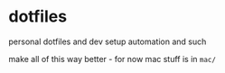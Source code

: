 # dotfiles
personal dotfiles and dev setup automation and such

make all of this way better - for now mac stuff is in ```mac/```